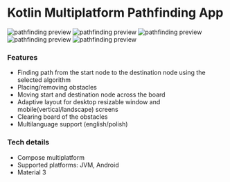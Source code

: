 # Kotlin Multiplatform Pathfinding App

![pathfinding preview](https://bitbucket.org/tymek313/pathfinding-multiplatform/raw/b692b7c71fbd8b45eecd67ac1024772fc66e6355/preview/pathfinding.gif)
![pathfinding preview](https://bitbucket.org/tymek313/pathfinding-multiplatform/raw/6baf049ba0cd6e6e25af28a8410354d65a981349/preview/mobile_vertical.jpg)
![pathfinding preview](https://bitbucket.org/tymek313/pathfinding-multiplatform/raw/23a6266a7866df0b6c3988e6023e079adcf1986f/preview/desktop_narrow.jpg)
![pathfinding preview](https://bitbucket.org/tymek313/pathfinding-multiplatform/raw/23a6266a7866df0b6c3988e6023e079adcf1986f/preview/mobile_landscape.jpg)
![pathfinding preview](https://bitbucket.org/tymek313/pathfinding-multiplatform/raw/23a6266a7866df0b6c3988e6023e079adcf1986f/preview/desktop_wide.jpg)

### Features

- Finding path from the start node to the destination node using the selected algorithm
- Placing/removing obstacles
- Moving start and destination node across the board
- Adaptive layout for desktop resizable window and mobile(vertical/landscape) screens
- Clearing board of the obstacles
- Multilanguage support (english/polish)

### Tech details

- Compose multiplatform
- Supported platforms: JVM, Android
- Material 3
